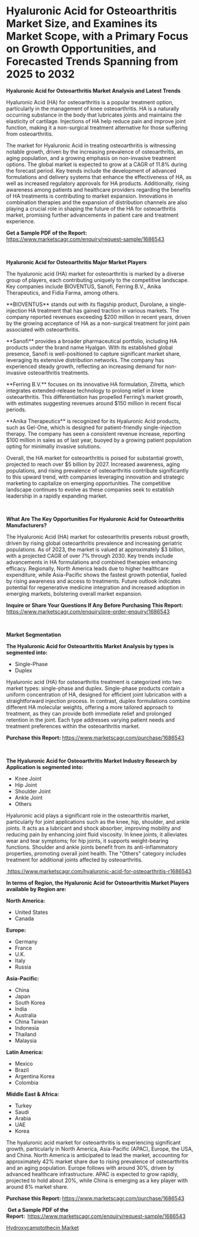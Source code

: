 <p><h1>Hyaluronic Acid for Osteoarthritis Market Size, and Examines its Market Scope, with a Primary Focus on Growth Opportunities, and Forecasted Trends Spanning from 2025 to 2032</h1></p><p><strong>Hyaluronic Acid for Osteoarthritis Market Analysis and Latest Trends</strong></p>
<p><p>Hyaluronic Acid (HA) for osteoarthritis is a popular treatment option, particularly in the management of knee osteoarthritis. HA is a naturally occurring substance in the body that lubricates joints and maintains the elasticity of cartilage. Injections of HA help reduce pain and improve joint function, making it a non-surgical treatment alternative for those suffering from osteoarthritis.</p><p>The market for Hyaluronic Acid in treating osteoarthritis is witnessing notable growth, driven by the increasing prevalence of osteoarthritis, an aging population, and a growing emphasis on non-invasive treatment options. The global market is expected to grow at a CAGR of 11.8% during the forecast period. Key trends include the development of advanced formulations and delivery systems that enhance the effectiveness of HA, as well as increased regulatory approvals for HA products. Additionally, rising awareness among patients and healthcare providers regarding the benefits of HA treatments is contributing to market expansion. Innovations in combination therapies and the expansion of distribution channels are also playing a crucial role in shaping the future of the HA for osteoarthritis market, promising further advancements in patient care and treatment experience.</p></p>
<p><strong>Get a Sample PDF of the Report:&nbsp;</strong> <a href="https://www.marketscagr.com/enquiry/request-sample/1686543?utm_campaign=2520&utm_medium=2&utm_source=Github&utm_content=ia&utm_term=08032025&utm_id=hyaluronic-acid-for-osteoarthritis">https://www.marketscagr.com/enquiry/request-sample/1686543</a></p>
<p>&nbsp;</p>
<p><strong>Hyaluronic Acid for Osteoarthritis Major Market Players</strong></p>
<p><p>The hyaluronic acid (HA) market for osteoarthritis is marked by a diverse group of players, each contributing uniquely to the competitive landscape. Key companies include BIOVENTUS, Sanofi, Ferring B.V., Anika Therapeutics, and Fidia Farma, among others.</p><p>**BIOVENTUS** stands out with its flagship product, Durolane, a single-injection HA treatment that has gained traction in various markets. The company reported revenues exceeding $200 million in recent years, driven by the growing acceptance of HA as a non-surgical treatment for joint pain associated with osteoarthritis.</p><p>**Sanofi** provides a broader pharmaceutical portfolio, including HA products under the brand name Hyalgan. With its established global presence, Sanofi is well-positioned to capture significant market share, leveraging its extensive distribution networks. The company has experienced steady growth, reflecting an increasing demand for non-invasive osteoarthritis treatments.</p><p>**Ferring B.V.** focuses on its innovative HA formulation, Zilretta, which integrates extended-release technology to prolong relief in knee osteoarthritis. This differentiation has propelled Ferring’s market growth, with estimates suggesting revenues around $150 million in recent fiscal periods.</p><p>**Anika Therapeutics** is recognized for its Hyaluronic Acid products, such as Gel-One, which is designed for patient-friendly single-injection therapy. The company has seen a consistent revenue increase, reporting $100 million in sales as of last year, buoyed by a growing patient population opting for minimally invasive solutions.</p><p>Overall, the HA market for osteoarthritis is poised for substantial growth, projected to reach over $5 billion by 2027. Increased awareness, aging populations, and rising prevalence of osteoarthritis contribute significantly to this upward trend, with companies leveraging innovation and strategic marketing to capitalize on emerging opportunities. The competitive landscape continues to evolve as these companies seek to establish leadership in a rapidly expanding market.</p></p>
<p>&nbsp;</p>
<p><strong>What Are The Key Opportunities For Hyaluronic Acid for Osteoarthritis Manufacturers?</strong></p>
<p><p>The Hyaluronic Acid (HA) market for osteoarthritis presents robust growth, driven by rising global osteoarthritis prevalence and increasing geriatric populations. As of 2023, the market is valued at approximately $3 billion, with a projected CAGR of over 7% through 2030. Key trends include advancements in HA formulations and combined therapies enhancing efficacy. Regionally, North America leads due to higher healthcare expenditure, while Asia-Pacific shows the fastest growth potential, fueled by rising awareness and access to treatments. Future outlook indicates potential for regenerative medicine integration and increased adoption in emerging markets, bolstering overall market expansion.</p></p>
<p><strong>Inquire or Share Your Questions If Any Before Purchasing This Report:</strong> <a href="https://www.marketscagr.com/enquiry/pre-order-enquiry/1686543?utm_campaign=2520&utm_medium=2&utm_source=Github&utm_content=ia&utm_term=08032025&utm_id=hyaluronic-acid-for-osteoarthritis">https://www.marketscagr.com/enquiry/pre-order-enquiry/1686543</a></p>
<p>&nbsp;</p>
<p><strong>Market Segmentation</strong></p>
<p><strong>The Hyaluronic Acid for Osteoarthritis Market Analysis by types is segmented into:</strong></p>
<p><ul><li>Single-Phase</li><li>Duplex</li></ul></p>
<p><p>Hyaluronic acid (HA) for osteoarthritis treatment is categorized into two market types: single-phase and duplex. Single-phase products contain a uniform concentration of HA, designed for efficient joint lubrication with a straightforward injection process. In contrast, duplex formulations combine different HA molecular weights, offering a more tailored approach to treatment, as they can provide both immediate relief and prolonged retention in the joint. Each type addresses varying patient needs and treatment preferences within the osteoarthritis market.</p></p>
<p><strong>Purchase this Report:&nbsp;</strong><a href="https://www.marketscagr.com/purchase/1686543?utm_campaign=2520&utm_medium=2&utm_source=Github&utm_content=ia&utm_term=08032025&utm_id=hyaluronic-acid-for-osteoarthritis">https://www.marketscagr.com/purchase/1686543</a></p>
<p>&nbsp;</p>
<p><strong>The Hyaluronic Acid for Osteoarthritis Market Industry Research by Application is segmented into:</strong></p>
<p><ul><li>Knee Joint</li><li>Hip Joint</li><li>Shoulder Joint</li><li>Ankle Joint</li><li>Others</li></ul></p>
<p><p>Hyaluronic acid plays a significant role in the osteoarthritis market, particularly for joint applications such as the knee, hip, shoulder, and ankle joints. It acts as a lubricant and shock absorber, improving mobility and reducing pain by enhancing joint fluid viscosity. In knee joints, it alleviates wear and tear symptoms; for hip joints, it supports weight-bearing functions. Shoulder and ankle joints benefit from its anti-inflammatory properties, promoting overall joint health. The "Others" category includes treatment for additional joints affected by osteoarthritis.</p></p>
<p><a href="https://www.marketscagr.com/hyaluronic-acid-for-osteoarthritis-r1686543?utm_campaign=2520&utm_medium=2&utm_source=Github&utm_content=ia&utm_term=08032025&utm_id=hyaluronic-acid-for-osteoarthritis">&nbsp;https://www.marketscagr.com/hyaluronic-acid-for-osteoarthritis-r1686543</a></p>
<p><strong>In terms of Region, the Hyaluronic Acid for Osteoarthritis Market Players available by Region are:</strong></p>
<p>
    <p> <strong> North America: </strong>
        <ul>
            <li>United States</li>
            <li>Canada</li>
        </ul>
        </p> 
    <p> <strong> Europe: </strong>
        <ul>
            <li>Germany</li>
            <li>France</li>
            <li>U.K.</li>
            <li>Italy</li>
            <li>Russia</li>
        </ul>
        </p> 
    <p> <strong> Asia-Pacific: </strong>
        <ul>
            <li>China</li>
            <li>Japan</li>
            <li>South Korea</li>
            <li>India</li>
            <li>Australia</li>
            <li>China Taiwan</li>
            <li>Indonesia</li>
            <li>Thailand</li>
            <li>Malaysia</li>
        </ul>
        </p> 
    <p> <strong> Latin America: </strong>
        <ul>
            <li>Mexico</li>
            <li>Brazil</li>
            <li>Argentina Korea</li>
            <li>Colombia</li>
        </ul>
        </p> 
    <p> <strong> Middle East & Africa: </strong>
        <ul>
            <li>Turkey</li>
            <li>Saudi</li>
            <li>Arabia</li>
            <li>UAE</li>
            <li>Korea</li>
        </ul>
    </p>
    </p>
<p><p>The hyaluronic acid market for osteoarthritis is experiencing significant growth, particularly in North America, Asia-Pacific (APAC), Europe, the USA, and China. North America is anticipated to lead the market, accounting for approximately 42% market share due to rising prevalence of osteoarthritis and an aging population. Europe follows with around 30%, driven by advanced healthcare infrastructure. APAC is expected to grow rapidly, projected to hold about 20%, while China is emerging as a key player with around 8% market share.</p></p>
<p><strong>Purchase this Report: </strong><a href="https://www.marketscagr.com/purchase/1686543?utm_campaign=2520&utm_medium=2&utm_source=Github&utm_content=ia&utm_term=08032025&utm_id=hyaluronic-acid-for-osteoarthritis">https://www.marketscagr.com/purchase/1686543</a></p>
<p>&nbsp;<strong>Get a Sample PDF of the Report:&nbsp;&nbsp;</strong><a href="https://www.marketscagr.com/enquiry/request-sample/1686543?utm_campaign=2520&utm_medium=2&utm_source=Github&utm_content=ia&utm_term=08032025&utm_id=hyaluronic-acid-for-osteoarthritis">https://www.marketscagr.com/enquiry/request-sample/1686543</a></p>
<p><strong></strong></p>
<p><p><a href="https://github.com/boitafbg/Market-Research-Report-List-1/blob/main/hydroxycamptothecin-market.md?utm_campaign=2520&utm_medium=2&utm_source=Github&utm_content=ia&utm_term=08032025&utm_id=hyaluronic-acid-for-osteoarthritis">Hydroxycamptothecin Market</a></p></p>